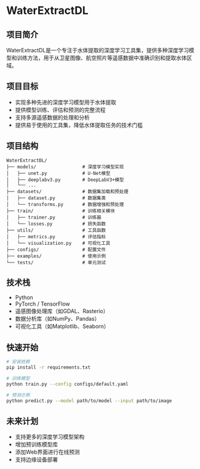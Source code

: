 # WaterExtractDL

## 项目简介

WaterExtractDL是一个专注于水体提取的深度学习工具集，提供多种深度学习模型和训练方法，用于从卫星图像、航空照片等遥感数据中准确识别和提取水体区域。

## 项目目标

- 实现多种先进的深度学习模型用于水体提取
- 提供模型训练、评估和预测的完整流程
- 支持多源遥感数据的处理和分析
- 提供易于使用的工具集，降低水体提取任务的技术门槛

## 项目结构

```
WaterExtractDL/
├── models/                 # 深度学习模型实现
│   ├── unet.py             # U-Net模型
│   ├── deeplabv3.py        # DeepLabV3+模型
│   └── ...
├── datasets/               # 数据集加载和预处理
│   ├── dataset.py          # 数据集类
│   └── transforms.py       # 数据增强和预处理
├── train/                  # 训练相关模块
│   ├── trainer.py          # 训练器
│   └── losses.py           # 损失函数
├── utils/                  # 工具函数
│   ├── metrics.py          # 评估指标
│   └── visualization.py    # 可视化工具
├── configs/                # 配置文件
├── examples/               # 使用示例
└── tests/                  # 单元测试
```

## 技术栈

- Python
- PyTorch / TensorFlow
- 遥感图像处理库（如GDAL、Rasterio）
- 数据分析库（如NumPy、Pandas）
- 可视化工具（如Matplotlib、Seaborn）

## 快速开始

```bash
# 安装依赖
pip install -r requirements.txt

# 训练模型
python train.py --config configs/default.yaml

# 预测示例
python predict.py --model path/to/model --input path/to/image
```

## 未来计划

- 支持更多的深度学习模型架构
- 增加预训练模型库
- 添加Web界面进行在线预测
- 支持边缘设备部署